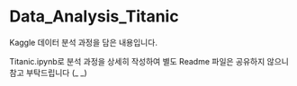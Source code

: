 # Data_Analysis_Titanic

Kaggle 데이터 분석 과정을 담은 내용입니다.

Titanic.ipynb로 분석 과정을 상세히 작성하여 별도 Readme 파일은 공유하지 않으니 참고 부탁드립니다 (_ _)
